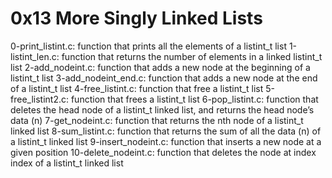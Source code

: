 # 0x13 More Singly Linked Lists

0-print_listint.c: function that prints all the elements of a listint_t list
1-listint_len.c: function that returns the number of elements in a linked listint_t list
2-add_nodeint.c: function that adds a new node at the beginning of a listint_t list
3-add_nodeint_end.c: function that adds a new node at the end of a listint_t list
4-free_listint.c: function that free a listint_t list
5-free_listint2.c: function that frees a listint_t list
6-pop_listint.c: function that deletes the head node of a listint_t linked list, and returns the head node’s data (n)
7-get_nodeint.c: function that returns the nth node of a listint_t linked list
8-sum_listint.c: function that returns the sum of all the data (n) of a listint_t linked list
9-insert_nodeint.c: function that inserts a new node at a given position
10-delete_nodeint.c: function that deletes the node at index index of a listint_t linked list
